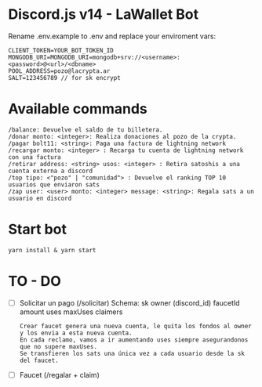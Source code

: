 # Discord.js v14 - LaWallet Bot

Rename .env.example to .env and replace your enviroment vars:

```
CLIENT_TOKEN=YOUR_BOT_TOKEN_ID
MONGODB_URI=MONGODB_URI=mongodb+srv://<username>:<password>@<url>/<dbname>
POOL_ADDRESS=pozo@lacrypta.ar
SALT=123456789 // for sk encrypt
```

# Available commands

```
/balance: Devuelve el saldo de tu billetera.
/donar monto: <integer>: Realiza donaciones al pozo de la crypta.
/pagar bolt11: <string>: Paga una factura de lightning network
/recargar monto: <integer> : Recarga tu cuenta de lightning network con una factura
/retirar address: <string> usos: <integer> : Retira satoshis a una cuenta externa a discord
/top tipo: <"pozo" | "comunidad"> : Devuelve el ranking TOP 10 usuarios que enviaron sats
/zap user: <user> monto: <integer> message: <string>: Regala sats a un usuario en discord
```

# Start bot

```
yarn install & yarn start
```

# TO - DO

- [ ] Solicitar un pago (/solicitar)
      Schema:
      sk
      owner (discord_id)
      faucetId
      amount
      uses
      maxUses
      claimers

      Crear faucet genera una nueva cuenta, le quita los fondos al owner y los envia a esta nueva cuenta.
      En cada reclamo, vamos a ir aumentando uses siempre asegurandonos que no supere maxUses.
      Se transfieren los sats una única vez a cada usuario desde la sk del faucet.

- [ ] Faucet (/regalar + claim)
